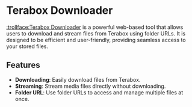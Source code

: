 # Terabox Downloader

[:trollface:Terabox Downloader](https://terab0x.pages.dev/) is a powerful web-based tool that allows users to download and stream files from Terabox using folder URLs. It is designed to be efficient and user-friendly, providing seamless access to your stored files.

## Features

- **Downloading**: Easily download files from Terabox.
- **Streaming**: Stream media files directly without downloading.
- **Folder URL**: Use folder URLs to access and manage multiple files at once.

  
